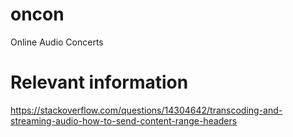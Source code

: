 # oncon
Online Audio Concerts

# Relevant information

https://stackoverflow.com/questions/14304642/transcoding-and-streaming-audio-how-to-send-content-range-headers